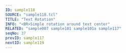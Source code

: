 ```yaml
---
ID: sample118
SOURCE: "sample118.tcl"
TITLE: "Text Rotation"
INFO: "<BR>Simple rotation around text center"
RELATED: "sample007 sample101 sample101a sample117"
seqNo: 37
prevID: sample117
nextID: sample119
---
```

